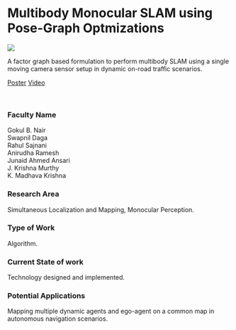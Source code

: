 # Multibody Monocular SLAM using Pose-Graph Optmizations

![](09.%20Multibody%20Monocular%20SLAM%20using%20Pose-Graph%20Optmizations.png)

A factor graph based formulation to perform multibody SLAM using a single moving camera sensor setup in dynamic on-road traffic scenarios.

[Poster](09.%20Multibody%20Monocular%20SLAM%20using%20Pose-Graph%20Optmizations.pdf)
[Video](https://rndshowcase.iiit.ac.in/tto/TTO_website_data/Videos/218.mp4)

<br>


### Faculty Name

Gokul B. Nair<br>
Swapnil Daga<br>
Rahul Sajnani<br>
Anirudha Ramesh<br>
Junaid Ahmed Ansari<br>
J. Krishna Murthy<br>
K. Madhava Krishna


### Research Area

Simultaneous Localization and Mapping, Monocular Perception.


### Type of Work

Algorithm.


### Current State of work

Technology designed and implemented.


### Potential Applications

Mapping multiple dynamic agents and ego-agent on a common map in autonomous navigation scenarios.
